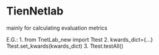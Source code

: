 # TienNetlab
mainly for calculating evaluation metrics

E.G.: <type the below in your own test py file>
    1. from TnetLab_new import Ttest
    2. kwards_dict={...}
       Ttest.set_kwards(kwards_dict)
    3. Ttest.testAll()

